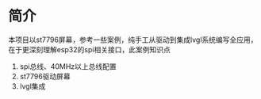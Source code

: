 # 简介

本项目以st7796屏幕，参考一些案例，纯手工从驱动到集成lvgl系统编写全应用，在于更深刻理解esp32的spi相关接口，此案例知识点

1. spi总线、40MHz以上总线配置
2. st7796驱动屏幕
3. lvgl集成
